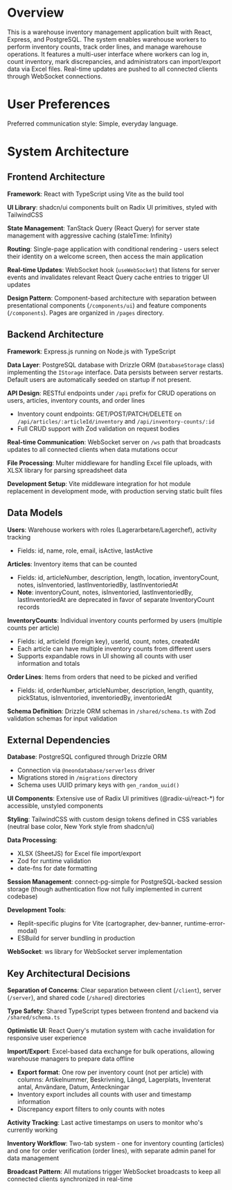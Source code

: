 # Overview

This is a warehouse inventory management application built with React, Express, and PostgreSQL. The system enables warehouse workers to perform inventory counts, track order lines, and manage warehouse operations. It features a multi-user interface where workers can log in, count inventory, mark discrepancies, and administrators can import/export data via Excel files. Real-time updates are pushed to all connected clients through WebSocket connections.

# User Preferences

Preferred communication style: Simple, everyday language.

# System Architecture

## Frontend Architecture

**Framework**: React with TypeScript using Vite as the build tool

**UI Library**: shadcn/ui components built on Radix UI primitives, styled with TailwindCSS

**State Management**: TanStack Query (React Query) for server state management with aggressive caching (staleTime: Infinity)

**Routing**: Single-page application with conditional rendering - users select their identity on a welcome screen, then access the main application

**Real-time Updates**: WebSocket hook (`useWebSocket`) that listens for server events and invalidates relevant React Query cache entries to trigger UI updates

**Design Pattern**: Component-based architecture with separation between presentational components (`/components/ui`) and feature components (`/components`). Pages are organized in `/pages` directory.

## Backend Architecture

**Framework**: Express.js running on Node.js with TypeScript

**Data Layer**: PostgreSQL database with Drizzle ORM (`DatabaseStorage` class) implementing the `IStorage` interface. Data persists between server restarts. Default users are automatically seeded on startup if not present.

**API Design**: RESTful endpoints under `/api` prefix for CRUD operations on users, articles, inventory counts, and order lines
- Inventory count endpoints: GET/POST/PATCH/DELETE on `/api/articles/:articleId/inventory` and `/api/inventory-counts/:id`
- Full CRUD support with Zod validation on request bodies

**Real-time Communication**: WebSocket server on `/ws` path that broadcasts updates to all connected clients when data mutations occur

**File Processing**: Multer middleware for handling Excel file uploads, with XLSX library for parsing spreadsheet data

**Development Setup**: Vite middleware integration for hot module replacement in development mode, with production serving static built files

## Data Models

**Users**: Warehouse workers with roles (Lagerarbetare/Lagerchef), activity tracking
- Fields: id, name, role, email, isActive, lastActive

**Articles**: Inventory items that can be counted
- Fields: id, articleNumber, description, length, location, inventoryCount, notes, isInventoried, lastInventoriedBy, lastInventoriedAt
- **Note**: inventoryCount, notes, isInventoried, lastInventoriedBy, lastInventoriedAt are deprecated in favor of separate InventoryCount records

**InventoryCounts**: Individual inventory counts performed by users (multiple counts per article)
- Fields: id, articleId (foreign key), userId, count, notes, createdAt
- Each article can have multiple inventory counts from different users
- Supports expandable rows in UI showing all counts with user information and totals

**Order Lines**: Items from orders that need to be picked and verified
- Fields: id, orderNumber, articleNumber, description, length, quantity, pickStatus, isInventoried, inventoriedBy, inventoriedAt

**Schema Definition**: Drizzle ORM schemas in `/shared/schema.ts` with Zod validation schemas for input validation

## External Dependencies

**Database**: PostgreSQL configured through Drizzle ORM
- Connection via `@neondatabase/serverless` driver
- Migrations stored in `/migrations` directory
- Schema uses UUID primary keys with `gen_random_uuid()`

**UI Components**: Extensive use of Radix UI primitives (@radix-ui/react-*) for accessible, unstyled components

**Styling**: TailwindCSS with custom design tokens defined in CSS variables (neutral base color, New York style from shadcn/ui)

**Data Processing**: 
- XLSX (SheetJS) for Excel file import/export
- Zod for runtime validation
- date-fns for date formatting

**Session Management**: connect-pg-simple for PostgreSQL-backed session storage (though authentication flow not fully implemented in current codebase)

**Development Tools**:
- Replit-specific plugins for Vite (cartographer, dev-banner, runtime-error-modal)
- ESBuild for server bundling in production

**WebSocket**: ws library for WebSocket server implementation

## Key Architectural Decisions

**Separation of Concerns**: Clear separation between client (`/client`), server (`/server`), and shared code (`/shared`) directories

**Type Safety**: Shared TypeScript types between frontend and backend via `/shared/schema.ts`

**Optimistic UI**: React Query's mutation system with cache invalidation for responsive user experience

**Import/Export**: Excel-based data exchange for bulk operations, allowing warehouse managers to prepare data offline
- **Export format**: One row per inventory count (not per article) with columns: Artikelnummer, Beskrivning, Längd, Lagerplats, Inventerat antal, Användare, Datum, Anteckningar
- Inventory export includes all counts with user and timestamp information
- Discrepancy export filters to only counts with notes

**Activity Tracking**: Last active timestamps on users to monitor who's currently working

**Inventory Workflow**: Two-tab system - one for inventory counting (articles) and one for order verification (order lines), with separate admin panel for data management

**Broadcast Pattern**: All mutations trigger WebSocket broadcasts to keep all connected clients synchronized in real-time